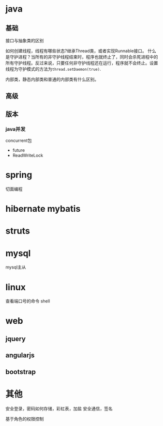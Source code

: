 # java
## 基础
接口与抽象类的区别

如何创建线程，线程有哪些状态?继承Thread类，或者实现Runnable接口。
什么是守护进程？当所有的非守护线程结束时，程序也就终止了，同时会杀死进程中的所有守护线程。反过来说，只要任何非守护线程还在运行，程序就不会终止。设置线程为守护模式的方法为`thread.setDaemon(true)`.

内部类，静态内部类和普通的内部类有什么区别。
## 高级
## 版本
### java并发
concurrent包

- future
- ReadWriteLock


# spring
切面编程

# hibernate mybatis

# struts

# mysql
mysql主从

# linux
查看端口号的命令
shell

# web
## jquery

## angularjs

## bootstrap

# 其他

安全登录，密码如何存储，彩虹表，加盐
安全通信，签名

基于角色的权限控制

